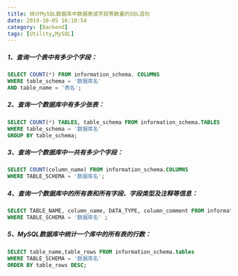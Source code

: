 ```yaml
---
title: 统计MySQL数据库中数据表或字段等数量的SQL语句
date: 2019-10-05 16:10:54
category: [Backend]
tags: [Utility,MySQL]
---
```




##### 1、查询一个表中有多少个字段：

```sql
SELECT COUNT(*) FROM information_schema. COLUMNS
WHERE table_schema = '数据库名'
AND table_name = '表名';
```



##### 2、查询一个数据库中有多少张表：

```sql
SELECT COUNT(*) TABLES, table_schema FROM information_schema.TABLES  
WHERE table_schema = '数据库名' 
GROUP BY table_schema;
```



##### 3、查询一个数据库中一共有多少个字段：

```sql
SELECT COUNT(column_name) FROM information_schema.COLUMNS 
WHERE TABLE_SCHEMA = '数据库名';
```



##### 4、查询一个数据库中的所有表和所有字段、字段类型及注释等信息：

```sql
SELECT TABLE_NAME, column_name, DATA_TYPE, column_comment FROM information_schema.COLUMNS
WHERE TABLE_SCHEMA = '数据库名' ;
```



##### 5、MySQL数据库中统计一个库中的所有表的行数：

```sql
SELECT table_name,table_rows FROM information_schema.tables 
WHERE TABLE_SCHEMA = '数据库名'
ORDER BY table_rows DESC;
```





